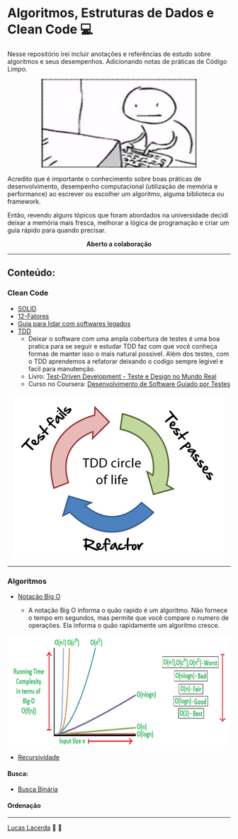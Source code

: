 # Algoritmos, Estruturas de Dados e Clean Code :computer:

Nesse repositório irei incluir anotações e referências de estudo sobre algoritmos e seus desempenhos. Adicionando notas de práticas de Código Limpo. 

<p align="center">
  <img width="350" height="200" src="img/git-write-code.gif">
</p>

Acredito que é importante o conhecimento sobre boas práticas de desenvolvimento, desempenho computacional (utilização de memória e performance) ao escrever ou escolher um algoritmo, alguma biblioteca ou framework. 
 
Então, revendo alguns tópicos que foram abordados na universidade decidi deixar a memória mais fresca, melhorar a lógica de programação e criar um guia rápido para quando precisar. 


<p align="center">
  <b> Aberto a colaboração</b>
</p> 

---

## Conteúdo: 

### <b>Clean Code</b>
- [SOLID](SOLID/)
- [12-Fatores](https://12factor.net/pt_br/)
- [Guia para lidar com softwares legados](https://blog.geekhunter.com.br/lidando-com-codigo-legado/)
- [TDD](https://pt.wikipedia.org/wiki/Test-driven_development)
  - Deixar o software com uma ampla cobertura de testes é uma boa pratica para se seguir e estudar TDD faz com que você conheça formas de manter isso o mais natural possivel. Além dos testes, com o  TDD aprendemos a refatorar deixando o codigo sempre legivel e facil para manutenção.
  -  Livro: [Test-Driven Development - Teste e Design no Mundo Real](https://www.casadocodigo.com.br/products/livro-tdd)
  - Curso no Coursera: [Desenvolvimento de Software Guiado por Testes](https://www.coursera.org/learn/tdd-desenvolvimento-de-software-guiado-por-testes/)

<p align="center">
  <img src="img/tdd.png">
</p>  

---
### <b>Algoritmos</b>
- [Notação Big O](https://pt.khanacademy.org/computing/computer-science/algorithms/asymptotic-notation/a/big-o-notation)  

  - A notação Big O informa o quão rapido é um algoritmo. Não fornece o tempo em segundos, mas permite que você compare o numero de operações. Ela informa o quão  rapidamente um algoritmo cresce.

<p align="center">
  <img width="650" height="250px" src="img/grafico-big-o.png">
</p>  
  
    
    
- [Recursividade](Recursividade/)

#### Busca:
- [Busca Binária](Busca/Binaria)

#### Ordenação

___

[Lucas Lacerda](https://www.linkedin.com/in/lucaaslb/)  :beer: :pizza: